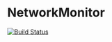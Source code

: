 # NetworkMonitor
[![Build Status](https://travis-ci.org/vpklotar/NetworkMonitor.png?branch=master)](https://travis-ci.org/vpklotar/NetworkMonitor)
